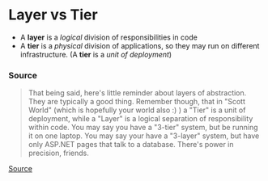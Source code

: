 # Layer vs Tier

* A **layer** is a *logical* division of responsibilities in code
* A **tier** is a *physical* division of applications, so they may run on different infrastructure. (A **tier** is a *unit of deployment*)

### Source
> That being said, here's little reminder about layers of abstraction.  They are typically a good thing.  Remember though, that in "Scott World" (which is hopefully your world also :) ) a "Tier" is a unit of deployment, while a "Layer" is a logical separation of responsibility within code.  You may say you have a "3-tier" system, but be running it on one laptop.  You may say your have a "3-layer" system, but have only ASP.NET pages that talk to a database.  There's power in precision, friends.

[Source](https://www.hanselman.com/blog/a-reminder-on-threemulti-tierlayer-architecturedesign-brought-to-you-by-my-late-night-frustrations)
